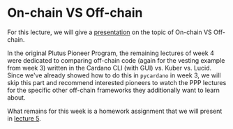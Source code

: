 # On-chain VS Off-chain

For this lecture, we will give a [presentation](slides/OPP_040401_On-chain_vs_Off-chain.pdf) on the topic of On-chain VS Off-chain.

In the original Plutus Pioneer Program, the remaining lectures of week 4 were dedicated to comparing off-chain code (again for the vesting example from week 3) written in the Cardano CLI (with GUI) vs. Kuber vs. Lucid. Since we've already showed how to do this in `pycardano` in week 3, we will skip this part and recommend interested pioneers to watch the PPP lectures for the specific other off-chain frameworks they additionally want to learn about.

What remains for this week is a homework assignment that we will present in [lecture 5](part05.md).